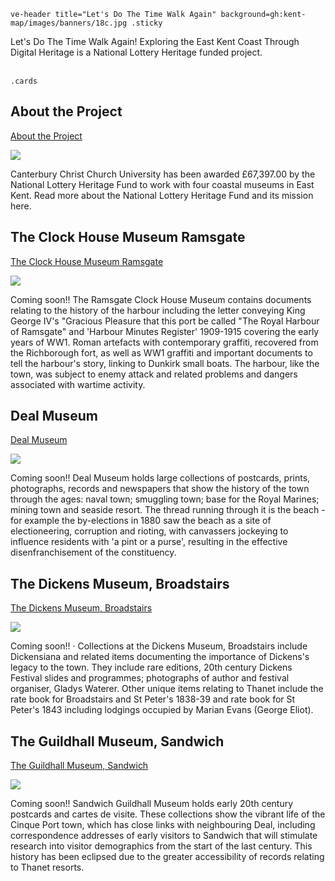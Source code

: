 `ve-header title="Let's Do The Time Walk Again" background=gh:kent-map/images/banners/18c.jpg .sticky`

Let's Do The Time Walk Again! Exploring the East Kent Coast Through Digital Heritage is a National Lottery Heritage funded project. 
<br><br>

`.cards`

## About the Project

[About the Project](/lets-do-the-time-walk/aboutproject)

![](https://raw.githubusercontent.com/kent-map/images/main/thumbnails/TNLHF_English_Acknowledgement_Stamp_Colour_JPEG.jpg)

Canterbury Christ Church University has been awarded £67,397.00 by the National Lottery Heritage Fund to work with four coastal museums in East Kent. Read more about the National Lottery Heritage Fund and its mission here.

## The Clock House Museum Ramsgate

[The Clock House Museum Ramsgate](/clockhouse)

![](https://iiif.juncture-digital.org/thumbnail?url=https://upload.wikimedia.org/wikipedia/commons/d/dc/1904-08-20_front_The_Barbican_Sandwich_Kent.jpg)

Coming soon!! The Ramsgate Clock House Museum contains documents relating to the history of the harbour including the letter conveying King George IV's "Gracious Pleasure that this port be called "The Royal Harbour of Ramsgate" and 'Harbour Minutes Register' 1909-1915 covering the early years of WW1. Roman artefacts with contemporary graffiti, recovered from the Richborough fort, as well as WW1 graffiti and important documents to tell the harbour's story, linking to Dunkirk small boats. The harbour, like the town, was subject to enemy attack and related problems and dangers associated with wartime activity. 

## Deal Museum

[Deal Museum](/ramsgate)

![](https://iiif.juncture-digital.org/thumbnail?url=https://upload.wikimedia.org/wikipedia/commons/d/dc/1904-08-20_front_The_Barbican_Sandwich_Kent.jpg)

Coming soon!! Deal Museum holds large collections of postcards, prints, photographs, records and newspapers that show the history of the town through the ages: naval town; smuggling town; base for the Royal Marines; mining town and seaside resort. The thread running through it is the beach - for example the by-elections in 1880 saw the beach as a site of electioneering, corruption and rioting, with canvassers jockeying to influence residents with 'a pint or a purse', resulting in the effective disenfranchisement of the constituency. 

## The Dickens Museum, Broadstairs

[The Dickens Museum, Broadstairs](/dickensmuseum)

![](https://iiif.juncture-digital.org/thumbnail?url=https://upload.wikimedia.org/wikipedia/commons/d/dc/1904-08-20_front_The_Barbican_Sandwich_Kent.jpg)

Coming soon!! · Collections at the Dickens Museum, Broadstairs include Dickensiana and related items documenting the importance of Dickens's legacy to the town. They include rare editions, 20th century Dickens Festival slides and
programmes; photographs of author and festival organiser, Gladys Waterer. Other unique items relating to Thanet include the rate book for Broadstairs and St Peter's 1838-39 and rate book for St Peter's 1843 including lodgings occupied by Marian Evans (George Eliot). 

## The Guildhall Museum, Sandwich

[The Guildhall Museum, Sandwich](/sandwich)

![](https://iiif.juncture-digital.org/thumbnail?url=https://upload.wikimedia.org/wikipedia/commons/d/dc/1904-08-20_front_The_Barbican_Sandwich_Kent.jpg)

Coming soon!! Sandwich Guildhall Museum holds early 20th century postcards and cartes de visite. These collections show the vibrant life of the Cinque Port town, which has close links with neighbouring Deal, including correspondence addresses of early visitors to Sandwich that will stimulate research into visitor demographics from the start of the last century. This history has been eclipsed due to the greater accessibility of records relating to Thanet resorts. 

